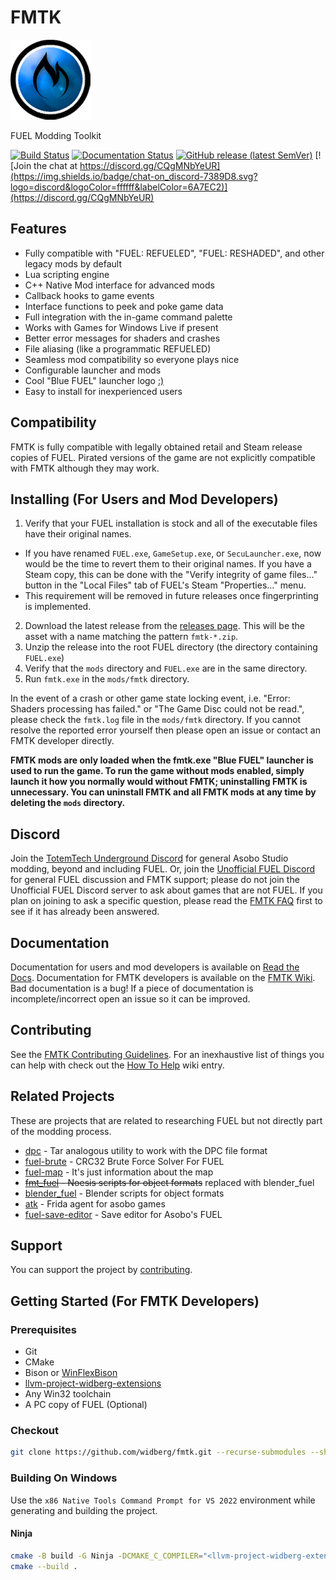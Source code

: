 # FMTK

[![FMTK Logo](https://github.com/widberg/fmtk/blob/master/docs/source/img/logo.png?raw=true)](https://github.com/widberg/fmtk#fmtk)

FUEL Modding Toolkit

[![Build Status](https://github.com/widberg/fmtk/actions/workflows/build.yml/badge.svg?branch=master)](https://github.com/widberg/fmtk/actions/workflows/build.yml)
[![Documentation Status](https://readthedocs.org/projects/fmtk/badge/?version=latest)](https://fmtk.readthedocs.io/en/latest/?badge=latest)
[![GitHub release (latest SemVer)](https://img.shields.io/github/v/release/widberg/fmtk)](https://github.com/widberg/fmtk/releases)
[![Join the chat at https://discord.gg/CQgMNbYeUR](https://img.shields.io/badge/chat-on_discord-7389D8.svg?logo=discord&logoColor=ffffff&labelColor=6A7EC2)](https://discord.gg/CQgMNbYeUR)

## Features

* Fully compatible with "FUEL: REFUELED", "FUEL: RESHADED", and other legacy mods by default
* Lua scripting engine
* C++ Native Mod interface for advanced mods
* Callback hooks to game events
* Interface functions to peek and poke game data
* Full integration with the in-game command palette
* Works with Games for Windows Live if present
* Better error messages for shaders and crashes
* File aliasing (like a programmatic REFUELED)
* Seamless mod compatibility so everyone plays nice
* Configurable launcher and mods
* Cool "Blue FUEL" launcher logo [:)](https://github.com/widberg/fmtk/wiki/Logo-Lore)
* Easy to install for inexperienced users

## Compatibility

FMTK is fully compatible with legally obtained retail and Steam release copies of FUEL. Pirated versions of the game are not explicitly compatible with FMTK although they may work.

## Installing (For Users and Mod Developers)

1. Verify that your FUEL installation is stock and all of the executable files have their original names.
  - If you have renamed `FUEL.exe`, `GameSetup.exe`, or `SecuLauncher.exe`, now would be the time to revert them to their original names. If you have a Steam copy, this can be done with the "Verify integrity of game files..." button in the "Local Files" tab of FUEL's Steam "Properties..." menu.
  - This requirement will be removed in future releases once fingerprinting is implemented.
2. Download the latest release from the [releases page](https://github.com/widberg/fmtk/releases). This will be the asset with a name matching the pattern `fmtk-*.zip`.
3. Unzip the release into the root FUEL directory (the directory containing `FUEL.exe`)
4. Verify that the `mods` directory and `FUEL.exe` are in the same directory.
5. Run `fmtk.exe` in the `mods/fmtk` directory.

In the event of a crash or other game state locking event, i.e. "Error: Shaders processing has failed."  or "The Game Disc could not be read.", please check the `fmtk.log` file in the `mods/fmtk` directory. If you cannot resolve the reported error yourself then please open an issue or contact an FMTK developer directly.

**FMTK mods are only loaded when the fmtk.exe "Blue FUEL" launcher is used to run the game. To run the game without mods enabled, simply launch it how you normally would without FMTK; uninstalling FMTK is unnecessary. You can uninstall FMTK and all FMTK mods at any time by deleting the `mods` directory.**

## Discord

Join the [TotemTech Underground Discord](https://discord.gg/CQgMNbYeUR) for general Asobo Studio modding, beyond and including FUEL. Or, join the [Unofficial FUEL Discord](https://discord.gg/8uJVY9mWZT) for general FUEL discussion and FMTK support; please do not join the Unofficial FUEL Discord server to ask about games that are not FUEL. If you plan on joining to ask a specific question, please read the [FMTK FAQ](https://github.com/widberg/fmtk/wiki/FAQ) first to see if it has already been answered.

## Documentation

Documentation for users and mod developers is available on [Read the Docs](https://fmtk.rtfd.io). Documentation for FMTK developers is available on the [FMTK Wiki](https://github.com/widberg/fmtk/wiki). Bad documentation is a bug! If a piece of documentation is incomplete/incorrect open an issue so it can be improved.

## Contributing

See the [FMTK Contributing Guidelines](https://github.com/widberg/fmtk/blob/master/CONTRIBUTING.md). For an inexhaustive list of things you can help with check out the [How To Help](https://github.com/widberg/fmtk/wiki/How-To-Help) wiki entry.

## Related Projects

These are projects that are related to researching FUEL but not directly part of the modding process.

* [dpc](https://github.com/widberg/dpc) - Tar analogous utility to work with the DPC file format
* [fuel-brute](https://github.com/widberg/fuel-brute) - CRC32 Brute Force Solver For FUEL
* [fuel-map](https://github.com/widberg/fuel-map) - It's just information about the map
* ~~[fmt_fuel](https://github.com/widberg/fmt_fuel) - Noesis scripts for object formats~~ replaced with blender_fuel
* [blender_fuel](https://github.com/widberg/blender_fuel) - Blender scripts for object formats
* [atk](https://github.com/widberg/atk) - Frida agent for asobo games
* [fuel-save-editor](https://github.com/widberg/fuel-save-editor) - Save editor for Asobo's FUEL

## Support

You can support the project by [contributing](#Contributing).

## Getting Started (For FMTK Developers)

### Prerequisites

* Git
* CMake
* Bison or [WinFlexBison](https://github.com/lexxmark/winflexbison)
* [llvm-project-widberg-extensions](https://github.com/widberg/llvm-project-widberg-extensions)
* Any Win32 toolchain
* A PC copy of FUEL (Optional)

### Checkout

```sh
git clone https://github.com/widberg/fmtk.git --recurse-submodules --shallow-submodules
```

### Building On Windows

Use the `x86 Native Tools Command Prompt for VS 2022` environment while generating and building the
project.

#### Ninja

```sh
cmake -B build -G Ninja -DCMAKE_C_COMPILER="<llvm-project-widberg-extensions>/clang-cl.exe" -DCMAKE_CXX_COMPILER_TARGET="i386-pc-win32-msvc" -DCMAKE_CXX_COMPILER="<llvm-project-widberg-extensions>/clang-cl.exe" -DCMAKE_C_COMPILER_TARGET="i386-pc-win32-msvc"
cmake --build .
```
